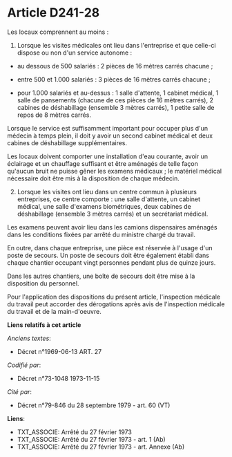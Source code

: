 # Article D241-28

Les locaux comprennent au moins :

1. Lorsque les visites médicales ont lieu dans l'entreprise et que celle-ci dispose ou non d'un service autonome :

- au dessous de 500 salariés : 2 pièces de 16 mètres carrés chacune ;

- entre 500 et 1.000 salariés : 3 pièces de 16 mètres carrés chacune ;

- pour 1.000 salariés et au-dessus : 1 salle d'attente, 1 cabinet médical, 1 salle de pansements (chacune de ces pièces de 16
mètres carrés), 2 cabines de déshabillage (ensemble 3 mètres carrés), 1 petite salle de repos de 8 mètres carrés.

Lorsque le service est suffisamment important pour occuper plus d'un médecin à temps plein, il doit y avoir un second cabinet
médical et deux cabines de déshabillage supplémentaires.

Les locaux doivent comporter une installation d'eau courante, avoir un éclairage et un chauffage suffisant et être aménagés
de telle façon qu'aucun bruit ne puisse gêner les examens médicaux ; le matériel médical nécessaire doit être mis à la
disposition de chaque médecin.

2. Lorsque les visites ont lieu dans un centre commun à plusieurs entreprises, ce centre comporte : une salle d'attente, un
cabinet médical, une salle d'examens biométriques, deux cabines de déshabillage (ensemble 3 mètres carrés) et un secrétariat
médical.

Les examens peuvent avoir lieu dans les camions dispensaires aménagés dans les conditions fixées par arrêté du ministre
chargé du travail.

En outre, dans chaque entreprise, une pièce est réservée à l'usage d'un poste de secours. Un poste de secours doit être
également établi dans chaque chantier occupant vingt personnes pendant plus de quinze jours.

Dans les autres chantiers, une boîte de secours doit être mise à la disposition du personnel.

Pour l'application des dispositions du présent article, l'inspection médicale du travail peut accorder des dérogations après
avis de l'inspection médicale du travail et de la main-d'oeuvre.

**Liens relatifs à cet article**

_Anciens textes_:

  - Décret n°1969-06-13 ART. 27

_Codifié par_:

  - Décret n°73-1048 1973-11-15

_Cité par_:

  - Décret n°79-846 du 28 septembre 1979 - art. 60 (VT)

**Liens**:

  - TXT_ASSOCIE: Arrêté du 27 février 1973
  - TXT_ASSOCIE: Arrêté du 27 février 1973 - art. 1 (Ab)
  - TXT_ASSOCIE: Arrêté du 27 février 1973 - art. Annexe (Ab)
